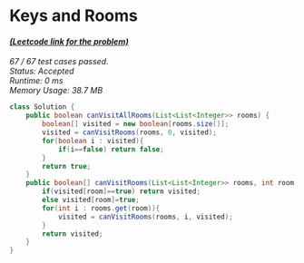 # **Keys and Rooms**

#### [_(Leetcode link for the problem)_](https://leetcode.com/problems/keys-and-rooms/)

_67 / 67 test cases passed.  
Status: Accepted  
Runtime: 0 ms  
Memory Usage: 38.7 MB_

```java
class Solution {
    public boolean canVisitAllRooms(List<List<Integer>> rooms) {
        boolean[] visited = new boolean[rooms.size()];
        visited = canVisitRooms(rooms, 0, visited);
        for(boolean i : visited){
            if(i==false) return false;
        }
        return true;
    }
    public boolean[] canVisitRooms(List<List<Integer>> rooms, int room, boolean[] visited) {
        if(visited[room]==true) return visited;
        else visited[room]=true;
        for(int i : rooms.get(room)){
            visited = canVisitRooms(rooms, i, visited);
        }
        return visited;
    }
}
```
